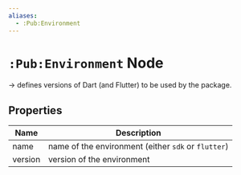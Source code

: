 ```yaml
---
aliases:
  - :Pub:Environment
---
```


# `:Pub:Environment` Node

-> defines versions of Dart (and Flutter) to be used by the package.

## Properties

| Name    | Description                                         |
|---------|-----------------------------------------------------|
| name    | name of the environment (either `sdk` or `flutter`) |
| version | version of the environment                          |
